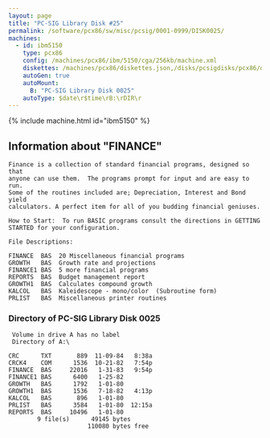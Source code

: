 ```yaml
---
layout: page
title: "PC-SIG Library Disk #25"
permalink: /software/pcx86/sw/misc/pcsig/0001-0999/DISK0025/
machines:
  - id: ibm5150
    type: pcx86
    config: /machines/pcx86/ibm/5150/cga/256kb/machine.xml
    diskettes: /machines/pcx86/diskettes.json,/disks/pcsigdisks/pcx86/diskettes.json
    autoGen: true
    autoMount:
      B: "PC-SIG Library Disk 0025"
    autoType: $date\r$time\rB:\rDIR\r
---
```


{% include machine.html id="ibm5150" %}

## Information about "FINANCE"

    Finance is a collection of standard financial programs, designed so that
    anyone can use them.  The programs prompt for input and are easy to run.
    Some of the routines included are; Depreciation, Interest and Bond yield
    calculators. A perfect item for all of you budding financial geniuses.
    
    How to Start:  To run BASIC programs consult the directions in GETTING
    STARTED for your configuration.
    
    File Descriptions:
    
    FINANCE  BAS  20 Miscellaneous financial programs
    GROWTH   BAS  Growth rate and projections
    FINANCE1 BAS  5 more financial programs
    REPORTS  BAS  Budget management report
    GROWTH1  BAS  Calculates compound growth
    KALCOL   BAS  Kaleidescope - mono/color  (Subroutine form)
    PRLIST   BAS  Miscellaneous printer routines

### Directory of PC-SIG Library Disk 0025

     Volume in drive A has no label
     Directory of A:\

    CRC      TXT       889  11-09-84   8:38a
    CRCK4    COM      1536  10-21-82   7:54p
    FINANCE  BAS     22016   1-31-83   9:54p
    FINANCE1 BAS      6400   1-25-82
    GROWTH   BAS      1792   1-01-80
    GROWTH1  BAS      1536   7-18-82   4:13p
    KALCOL   BAS       896   1-01-80
    PRLIST   BAS      3584   1-01-80  12:15a
    REPORTS  BAS     10496   1-01-80
            9 file(s)      49145 bytes
                          110080 bytes free
